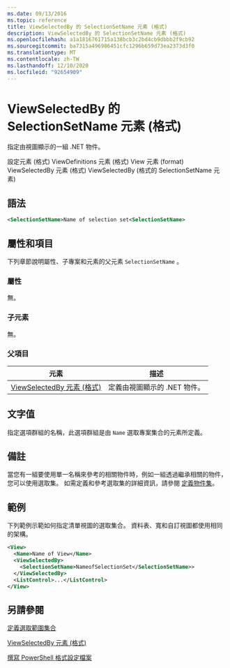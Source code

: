```yaml
---
ms.date: 09/13/2016
ms.topic: reference
title: ViewSelectedBy 的 SelectionSetName 元素 (格式)
description: ViewSelectedBy 的 SelectionSetName 元素 (格式)
ms.openlocfilehash: a1a1816761715a138bcb3c2bd4cb9dbbb2f9cb92
ms.sourcegitcommit: ba7315a496986451cfc1296b659d73ea2373d3f0
ms.translationtype: MT
ms.contentlocale: zh-TW
ms.lasthandoff: 12/10/2020
ms.locfileid: "92654909"
---
```

# <a name="selectionsetname-element-for-viewselectedby-format"></a>ViewSelectedBy 的 SelectionSetName 元素 (格式)

指定由視圖顯示的一組 .NET 物件。

設定元素 (格式) ViewDefinitions 元素 (格式) View 元素 (format) ViewSelectedBy 元素 (格式) ViewSelectedBy (格式的 SelectionSetName 元素) 

## <a name="syntax"></a>語法

```xml
<SelectionSetName>Name of selection set<SelectionSetName>
```

## <a name="attributes-and-elements"></a>屬性和項目

下列章節說明屬性、子專案和元素的父元素 `SelectionSetName` 。

### <a name="attributes"></a>屬性

無。

### <a name="child-elements"></a>子元素

無。

### <a name="parent-elements"></a>父項目

|元素|描述|
|-------------|-----------------|
|[ViewSelectedBy 元素 (格式)](./viewselectedby-element-format.md)|定義由視圖顯示的 .NET 物件。|

## <a name="text-value"></a>文字值

指定選項群組的名稱，此選項群組是由 `Name` 選取專案集合的元素所定義。

## <a name="remarks"></a>備註

當您有一組要使用單一名稱來參考的相關物件時，例如一組透過繼承相關的物件，您可以使用選取集。 如需定義和參考選取集的詳細資訊，請參閱 [定義物件集](./defining-selection-sets.md)。

## <a name="example"></a>範例

下列範例示範如何指定清單視圖的選取集合。 資料表、寬和自訂視圖都使用相同的架構。

```xml
<View>
  <Name>Name of View</Name>
  <ViewSelectedBy>
    <SelectionSetName>NameofSelectionSet</SelectionSetName>>
  </ViewSelectedBy>
  <ListControl>...</ListControl>
</View>
```

## <a name="see-also"></a>另請參閱

[定義選取範圍集合](./defining-selection-sets.md)

[ViewSelectedBy 元素 (格式)](./viewselectedby-element-format.md)

[撰寫 PowerShell 格式設定檔案](./writing-a-powershell-formatting-file.md)
